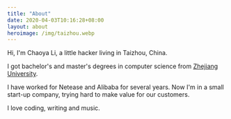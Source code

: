 ```yaml
---
title: "About"
date: 2020-04-03T10:16:28+08:00
layout: about
heroimage: /img/taizhou.webp
---
```


Hi, I'm Chaoya Li, a little hacker living in Taizhou, China.

I got bachelor's and master's degrees in computer science from [Zhejiang University](http://www.zju.edu.cn/).

I have worked for Netease and Alibaba for several years. Now I'm in a small start-up company, trying hard to make value for our customers.

I love coding, writing and music.
